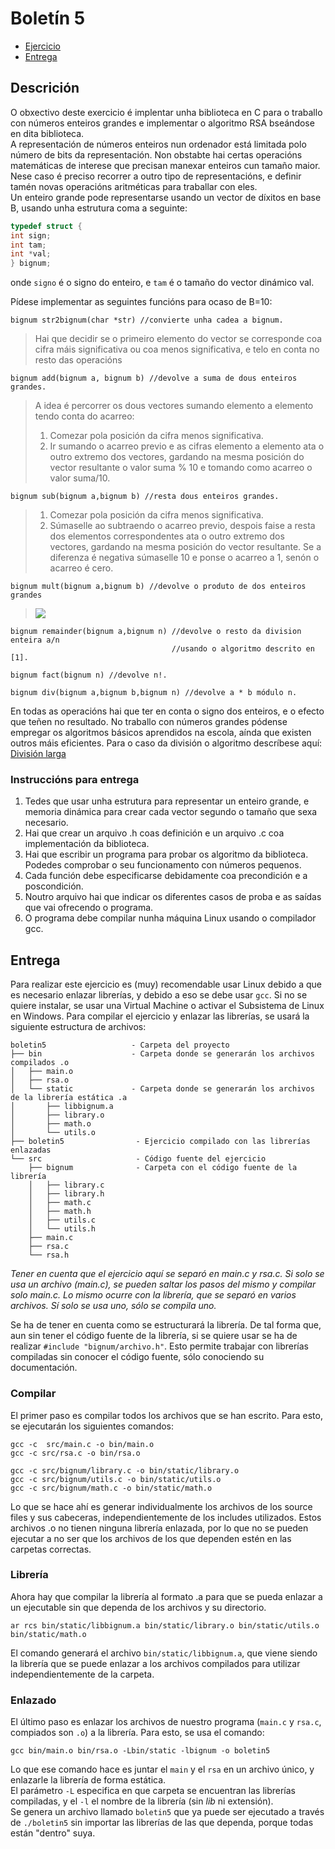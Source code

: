 # Boletín 5

- [Ejercicio](#descrición)
- [Entrega](#entrega)

## Descrición
O obxectivo deste exercicio é implentar unha biblioteca en C para o traballo con números enteiros grandes e
implementar o algoritmo RSA bseándose en dita biblioteca.  
A representación de números enteiros nun ordenador está limitada polo número de bits da representación.
Non obstabte hai certas operacións matemáticas de interese que precisan manexar enteiros cun tamaño
maior. Nese caso é preciso recorrer a outro tipo de representacións, e definir tamén novas operacións
aritméticas para traballar con eles.  
Un enteiro grande pode representarse usando un vector de díxitos en base B, usando unha estrutura coma
a seguinte:
```c
typedef struct {
int sign;
int tam;
int *val;
} bignum;
```
onde `signo` é o signo do enteiro, e `tam` é o tamaño do vector dinámico val.

Pídese implementar as seguintes funcións para ocaso de B=10:

```
bignum str2bignum(char *str) //convierte unha cadea a bignum.
```
> Hai que decidir se o primeiro elemento do vector se corresponde coa cifra máis significativa ou coa menos
significativa, e telo en conta no resto das operacións


```
bignum add(bignum a, bignum b) //devolve a suma de dous enteiros grandes.
```
> A idea é percorrer os dous vectores sumando elemento a elemento tendo conta do acarreo:
> 1) Comezar pola posición da cifra menos significativa.  
> 2) Ir sumando o acarreo previo e as cifras elemento a elemento ata o outro extremo dos vectores, gardando
na mesma posición do vector resultante o valor suma % 10 e tomando como acarreo o valor suma/10.

```
bignum sub(bignum a,bignum b) //resta dous enteiros grandes.
```
> 1) Comezar pola posición da cifra menos significativa.  
> 2) Súmaselle ao subtraendo o acarreo previo, despois faise a resta dos elementos correspondentes ata o
outro extremo dos vectores, gardando na mesma posición do vector resultante. Se a diferenza é negativa
súmaselle 10 e ponse o acarreo a 1, senón o acarreo é cero.

```
bignum mult(bignum a,bignum b) //devolve o produto de dos enteiros grandes
```
> ![](https://i.imgur.com/5kZr6T8.png)

```
bignum remainder(bignum a,bignum n) //devolve o resto da division enteira a/n
                                    //usando o algoritmo descrito en [1].
```

```
bignum fact(bignum n) //devolve n!.
```

```
bignum div(bignum a,bignum b,bignum n) //devolve a * b módulo n.
```

En todas as operacións hai que ter en conta o signo dos enteiros, e o efecto que teñen no resultado. No
traballo con números grandes pódense empregar os algoritmos básicos aprendidos na escola, aínda que
existen outros máis eficientes. Para o caso da división o algoritmo descríbese aquí:  
[División larga](https://es.wikipedia.org/wiki/Divisi%C3%B3n_larga)

### Instruccións para entrega
1. Tedes que usar unha estrutura para representar un enteiro grande, e memoria dinámica para crear
cada vector segundo o tamaño que sexa necesario.
2. Hai que crear un arquivo .h coas definición e un arquivo .c coa implementación da biblioteca.
3. Hai que escribir un programa para probar os algoritmo da biblioteca. Podedes comprobar o seu
funcionamento con números pequenos.
4. Cada función debe especificarse debidamente coa precondición e a poscondición.
5. Noutro arquivo hai que indicar os diferentes casos de proba e as saídas que vai ofrecendo o
programa.
6. O programa debe compilar nunha máquina Linux usando o compilador gcc.

## Entrega
Para realizar este ejercicio es (muy) recomendable usar Linux debido a que es necesario
enlazar librerías, y debido a eso se debe usar `gcc`. Si no se quiere instalar, se usar una Virtual
Machine o activar el Subsistema de Linux en Windows.
Para compilar el ejercicio y enlazar las librerías, se usará la siguiente estructura de archivos:

```
boletin5                   - Carpeta del proyecto
├── bin                    - Carpeta donde se generarán los archivos compilados .o
│   ├── main.o             
│   ├── rsa.o
│   └── static             - Carpeta donde se generarán los archivos de la librería estática .a
│       ├── libbignum.a
│       ├── library.o
│       ├── math.o
│       └── utils.o
├── boletin5                - Ejercicio compilado con las librerías enlazadas
└── src                     - Código fuente del ejercicio
    ├── bignum              - Carpeta con el código fuente de la librería
    │   ├── library.c
    │   ├── library.h
    │   ├── math.c
    │   ├── math.h
    │   ├── utils.c
    │   └── utils.h
    ├── main.c
    ├── rsa.c
    └── rsa.h
```

_Tener en cuenta que el ejercicio aquí se separó en main.c y rsa.c. Si solo se usa un archivo (main.c), se pueden saltar
los pasos del mismo y compilar solo main.c._
_Lo mismo ocurre con la librería, que se separó en varios archivos. Sí solo se usa uno, sólo se compila uno._

Se ha de tener en cuenta como se estructurará la librería. De tal forma que, aun sin tener el código fuente de la librería,
si se quiere usar se ha de realizar `#include "bignum/archivo.h"`.
Esto permite trabajar con librerías compiladas sin conocer el código fuente, sólo conociendo su documentación.

### Compilar
El primer paso es compilar todos los archivos que se han escrito. Para esto, se ejecutarán los siguientes comandos:

```
gcc -c  src/main.c -o bin/main.o
gcc -c src/rsa.c -o bin/rsa.o

gcc -c src/bignum/library.c -o bin/static/library.o
gcc -c src/bignum/utils.c -o bin/static/utils.o
gcc -c src/bignum/math.c -o bin/static/math.o
```

Lo que se hace ahí es generar individualmente los archivos de los source files y sus cabeceras, independientemente de
los includes utilizados. Estos archivos .o no tienen ninguna librería enlazada, por lo que no se pueden ejecutar a no
ser que los archivos de los que dependen estén en las carpetas correctas.  

### Librería
Ahora hay que compilar la librería al formato .a para que se pueda enlazar a un ejecutable sin que dependa de los
archivos y su directorio.

```
ar rcs bin/static/libbignum.a bin/static/library.o bin/static/utils.o bin/static/math.o
```

El comando generará el archivo `bin/static/libbignum.a`, que viene siendo la librería que se puede enlazar a los archivos
compilados para utilizar independientemente de la carpeta.

### Enlazado
El último paso es enlazar los archivos de nuestro programa (`main.c` y `rsa.c`, compiados son `.o`) a la librería. Para
esto, se usa el comando:

```
gcc bin/main.o bin/rsa.o -Lbin/static -lbignum -o boletin5
``` 

Lo que ese comando hace es juntar el `main` y el `rsa` en un archivo único, y enlazarle la librería de forma estática.  
El parámetro `-L` especifica en que carpeta se encuentran las librerías compiladas, y el `-l` el nombre de la librería (sin
_lib_ ni extensión).  
Se genera un archivo llamado `boletin5` que ya puede ser ejecutado a través de `./boletin5` sin importar las librerías de
las que dependa, porque todas están "dentro" suya.
